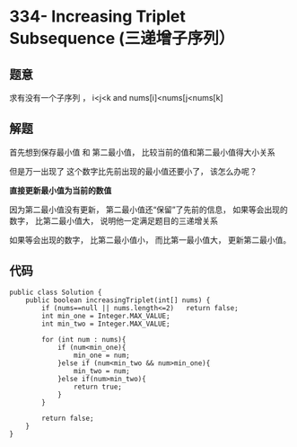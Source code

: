 # 334- Increasing Triplet Subsequence (三递增子序列）

## 题意
求有没有一个子序列 ， i<j<k and nums[i]<nums[j<nums[k]

## 解题
首先想到保存最小值 和 第二最小值， 比较当前的值和第二最小值得大小关系

但是万一出现了 这个数字比先前出现的最小值还要小了， 该怎么办呢？

**直接更新最小值为当前的数值**

因为第二最小值没有更新， 第二最小值还“保留”了先前的信息， 如果等会出现的数字， 比第二最小值大， 说明他一定满足题目的三递增关系

如果等会出现的数字， 比第二最小值小， 而比第一最小值大， 更新第二最小值。

## 代码
```
public class Solution {
    public boolean increasingTriplet(int[] nums) {
        if (nums==null || nums.length<=2)   return false;
        int min_one = Integer.MAX_VALUE;
        int min_two = Integer.MAX_VALUE;
        
        for (int num : nums){
            if (num<min_one){
                min_one = num;
            }else if (num<min_two && num>min_one){
                min_two = num;
            }else if(num>min_two){
                return true;
            }
        }
        
        return false;
    }
}
``` 

